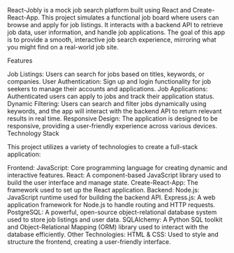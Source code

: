 React-Jobly is a mock job search platform built using React and Create-React-App. This project simulates a functional job board where users can browse and apply for job listings. It interacts with a backend API to retrieve job data, user information, and handle job applications. The goal of this app is to provide a smooth, interactive job search experience, mirroring what you might find on a real-world job site.

Features

Job Listings: Users can search for jobs based on titles, keywords, or companies.
User Authentication: Sign up and login functionality for job seekers to manage their accounts and applications.
Job Applications: Authenticated users can apply to jobs and track their application status.
Dynamic Filtering: Users can search and filter jobs dynamically using keywords, and the app will interact with the backend API to return relevant results in real time.
Responsive Design: The application is designed to be responsive, providing a user-friendly experience across various devices.
Technology Stack

This project utilizes a variety of technologies to create a full-stack application:

Frontend:
JavaScript: Core programming language for creating dynamic and interactive features.
React: A component-based JavaScript library used to build the user interface and manage state.
Create-React-App: The framework used to set up the React application.
Backend:
Node.js: JavaScript runtime used for building the backend API.
Express.js: A web application framework for Node.js to handle routing and HTTP requests.
PostgreSQL: A powerful, open-source object-relational database system used to store job listings and user data.
SQLAlchemy: A Python SQL toolkit and Object-Relational Mapping (ORM) library used to interact with the database efficiently.
Other Technologies:
HTML & CSS: Used to style and structure the frontend, creating a user-friendly interface.


